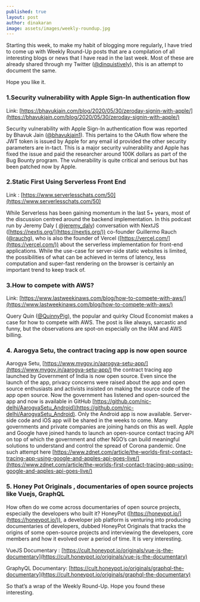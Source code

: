 ```yaml
---
published: true
layout: post
author: dinakaran
image: assets/images/weekly-roundup.jpg
---
```

Starting this week, to make my habit of blogging more regularly, I have tried to come up with Weekly Round-Up posts that are a compilation of all interesting blogs or news that I have read in the last week. Most of these are already shared through my Twitter  ([@dinquistively](https://twitter.com/dinquisitively)), this is an attempt to document the same.

Hope you like it.  

### 1.Security vulnerability with Apple Sign-In authentication flow

Link: [https://bhavukjain.com/blog/2020/05/30/zeroday-signin-with-apple/](https://bhavukjain.com/blog/2020/05/30/zeroday-signin-with-apple/)

Security vulnerability with Apple Sign-In authentication flow was reported by Bhavuk Jain ([@bhavukjain1](https://twitter.com/bhavukjain1)). This pertains to the OAuth flow where the JWT token is issued by Apple for any email id provided the other security parameters are in-tact. This is a major security vulnerability and Apple has fixed the issue and paid the researcher around 100K dollars as part of the Bug Bounty program. The vulnerability is quite critical and serious but has been patched now by Apple.  

### 2.Static First Using Serverless Front End 

Link : [https://www.serverlesschats.com/50](https://www.serverlesschats.com/50)

While Serverless has been gaining momentum in the last 5+ years, most of the discussion centred around the backend implementation. In this podcast run by Jeremy Daly ( [@jeremy_daly](https://twitter.com/jeremy_daly))  conversation with NextJS ([https://nextjs.org/](https://nextjs.org/))  co-founder Guillermo Rauch ([@rauchg](https://twitter.com/rauchg)), who is also the founder of Vercel ([https://vercel.com/](https://vercel.com/))  about the serverless implementation for front-end applications. While the use-case for server-side static websites is limited, the possibilities of what can be achieved in terms of latency, less computation and super-fast rendering on the browser is certainly an important trend to keep track of.  

### 3.How to compete with AWS?

Link: [https://www.lastweekinaws.com/blog/how-to-compete-with-aws/](https://www.lastweekinaws.com/blog/how-to-compete-with-aws/)

Query Quin ([@QuinnyPig](https://twitter.com/QuinnyPig)), the popular and quirky Cloud Economist makes a case for how to compete with AWS. The post is like always, sarcastic and funny, but the observations are spot-on especially on the IAM and AWS billing.



### 4. Aarogya Setu, the contract tracing app is now open source 

Aarogya Setu, [https://www.mygov.in/aarogya-setu-app/](https://www.mygov.in/aarogya-setu-app/)  the contract tracing app launched by Government of India is now open source. Even since the launch of the app, privacy concerns were raised about the app and open source enthusiasts and activists insisted on making the source code of the app open source. Now the government has listened and open-sourced the app and now is available in GitHub [https://github.com/nic-delhi/AarogyaSetu_Android](https://github.com/nic-delhi/AarogyaSetu_Android). Only the Android app is now available. Server-side code and iOS app will be shared in the weeks to come. Many governments and private companies are joining hands on this as well. Apple and Google have joined hands to launch an open-source contact tracing API on top of which the government and other NGO’s can build meaningful solutions to understand and control the spread of Corona pandemic. One such attempt here [https://www.zdnet.com/article/the-worlds-first-contact-tracing-app-using-google-and-apples-api-goes-live/](https://www.zdnet.com/article/the-worlds-first-contact-tracing-app-using-google-and-apples-api-goes-live/)

### 5. Honey Pot Originals , documentaries of open source projects like Vuejs, GraphQL

How often do we come across documentaries of open source projects, especially the developers who built it? HoneyPot ([https://honeypot.io/](https://honeypot.io/)), a developer job platform is venturing into producing documentaries of developers, dubbed HoneyPot Originals that tracks the origins of some open-source projects and interviewing the developers, core members and how it evolved over a period of time. It is very interesting.

VueJS Documentary : [https://cult.honeypot.io/originals/vue-js-the-documentary](https://cult.honeypot.io/originals/vue-js-the-documentary)

GraphyQL Documentary: [https://cult.honeypot.io/originals/graphql-the-documentary](https://cult.honeypot.io/originals/graphql-the-documentary)  

So that’s a wrap of the Weekly Round-Up. Hope you found these interesting.
